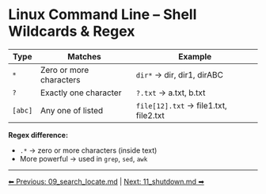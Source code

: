 # Linux Command Line – Shell Wildcards & Regex

| Type    | Matches                 | Example                               |
| ------- | ----------------------- | ------------------------------------- |
| `*`     | Zero or more characters | `dir*` → dir, dir1, dirABC            |
| `?`     | Exactly one character   | `?.txt` → a.txt, b.txt                |
| `[abc]` | Any one of listed       | `file[12].txt` → file1.txt, file2.txt |

**Regex difference:**  
- `.*` → zero or more characters (inside text)  
- More powerful → used in `grep`, `sed`, `awk`
---
[⬅ Previous: 09_search_locate.md](09_search_locate.md) | [Next: 11_shutdown.md ➡](11_shutdown.md)
